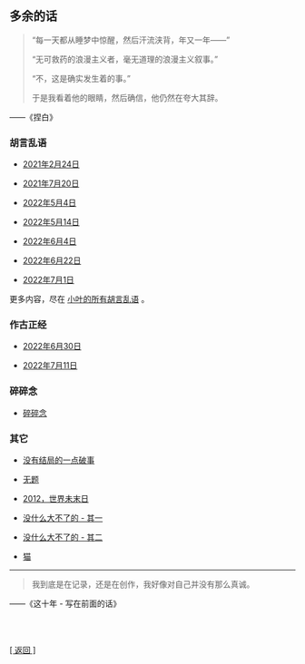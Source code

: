 ## 多余的话

> “每一天都从睡梦中惊醒，然后汗流浃背，年又一年——”
>
> “无可救药的浪漫主义者，毫无道理的浪漫主义叙事。”
>
> “不，这是确实发生着的事。”
>
> 于是我看着他的眼睛，然后确信，他仍然在夸大其辞。

——《捏白》

### 胡言乱语

- [2021年2月24日](../../resources/proses/多余的话/胡言乱语/胡言乱语_2021年2月24日.md)

- [2021年7月20日](../../resources/proses/多余的话/胡言乱语/胡言乱语_2021年7月20日.md)

- [2022年5月4日](../../resources/proses/多余的话/胡言乱语/胡言乱语_2022年5月4日.md)

- [2022年5月14日](../../resources/proses/多余的话/胡言乱语/胡言乱语_2022年5月14日.md)

- [2022年6月4日](../../resources/proses/多余的话/胡言乱语/胡言乱语_2022年6月4日.md)

- [2022年6月22日](../../resources/proses/多余的话/胡言乱语/胡言乱语_2022年6月22日.md)

- [2022年7月1日](../../resources/proses/多余的话/胡言乱语/胡言乱语_2022年7月1日.md)

更多内容，尽在 [小叶的所有胡言乱语](小叶的所有胡言乱语_升序列表.md) 。

### 作古正经

- [2022年6月30日](../../resources/proses/多余的话/作古正经/作古正经_2022年6月30日.md)

- [2022年7月11日](../../resources/proses/多余的话/作古正经/作古正经_2022年7月11日.md)

### 碎碎念

- [碎碎念](../../resources/proses/多余的话/碎碎念/碎碎念.md)

### 其它

- [没有结局的一点破事](../../resources/proses/多余的话/其它/没有结局的一点破事.md)

- [无题](../../resources/proses/多余的话/其它/无题.md)

- [2012，世界未末日](../../resources/proses/多余的话/其它/2012_世界未末日.md)

- [没什么大不了的 - 其一](../../resources/proses/多余的话/其它/没什么大不了的_其一.md)

- [没什么大不了的 - 其二](../../resources/proses/多余的话/其它/没什么大不了的_其二.md)

- [猫](../../resources/proses/多余的话/其它/猫.md)

------

> 我到底是在记录，还是在创作，我好像对自己并没有那么真诚。

——《这十年 - 写在前面的话》

<br>

<br>

[[ 返回 ]](../../index.md)
